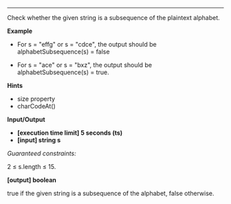 ---
Check whether the given string is a subsequence of the plaintext alphabet.

**Example**

- For s = "effg" or s = "cdce", the output should be
alphabetSubsequence(s) = false

- For s = "ace" or s = "bxz", the output should be
alphabetSubsequence(s) = true.

**Hints**
-   size property
-   charCodeAt()

**Input/Output**

- **[execution time limit] 5 seconds (ts)**
- **[input] string s**

*Guaranteed constraints:*

2 ≤ s.length ≤ 15.

**[output] boolean**

true if the given string is a subsequence of the alphabet, false otherwise.